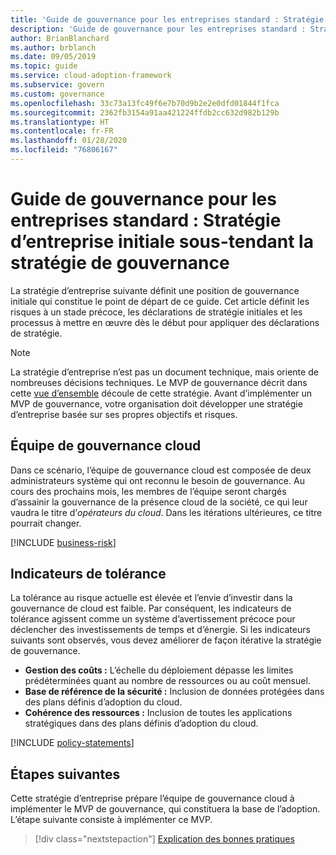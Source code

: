 ```yaml
---
title: 'Guide de gouvernance pour les entreprises standard : Stratégie d’entreprise initiale sous-tendant la stratégie de gouvernance'
description: 'Guide de gouvernance pour les entreprises standard : Stratégie d’entreprise initiale sous-tendant la stratégie de gouvernance'
author: BrianBlanchard
ms.author: brblanch
ms.date: 09/05/2019
ms.topic: guide
ms.service: cloud-adoption-framework
ms.subservice: govern
ms.custom: governance
ms.openlocfilehash: 33c73a13fc49f6e7b70d9b2e2e0dfd01844f1fca
ms.sourcegitcommit: 2362fb3154a91aa421224ffdb2cc632d982b129b
ms.translationtype: HT
ms.contentlocale: fr-FR
ms.lasthandoff: 01/28/2020
ms.locfileid: "76806167"
---
```

# <a name="standard-enterprise-governance-guide-initial-corporate-policy-behind-the-governance-strategy"></a>Guide de gouvernance pour les entreprises standard : Stratégie d’entreprise initiale sous-tendant la stratégie de gouvernance

La stratégie d’entreprise suivante définit une position de gouvernance initiale qui constitue le point de départ de ce guide. Cet article définit les risques à un stade précoce, les déclarations de stratégie initiales et les processus à mettre en œuvre dès le début pour appliquer des déclarations de stratégie.

> [!NOTE]
>La stratégie d’entreprise n’est pas un document technique, mais oriente de nombreuses décisions techniques. Le MVP de gouvernance décrit dans cette [vue d’ensemble](./index.md) découle de cette stratégie. Avant d’implémenter un MVP de gouvernance, votre organisation doit développer une stratégie d’entreprise basée sur ses propres objectifs et risques.

## <a name="cloud-governance-team"></a>Équipe de gouvernance cloud

Dans ce scénario, l’équipe de gouvernance cloud est composée de deux administrateurs système qui ont reconnu le besoin de gouvernance. Au cours des prochains mois, les membres de l’équipe seront chargés d’assainir la gouvernance de la présence cloud de la société, ce qui leur vaudra le titre d’_opérateurs du cloud_. Dans les itérations ultérieures, ce titre pourrait changer.

[!INCLUDE [business-risk](../../../../includes/business-risks.md)]

## <a name="tolerance-indicators"></a>Indicateurs de tolérance

La tolérance au risque actuelle est élevée et l’envie d’investir dans la gouvernance de cloud est faible. Par conséquent, les indicateurs de tolérance agissent comme un système d’avertissement précoce pour déclencher des investissements de temps et d’énergie. Si les indicateurs suivants sont observés, vous devez améliorer de façon itérative la stratégie de gouvernance.

- **Gestion des coûts :** L’échelle du déploiement dépasse les limites prédéterminées quant au nombre de ressources ou au coût mensuel.
- **Base de référence de la sécurité :** Inclusion de données protégées dans des plans définis d’adoption du cloud.
- **Cohérence des ressources :** Inclusion de toutes les applications stratégiques dans des plans définis d’adoption du cloud.

[!INCLUDE [policy-statements](../../../../includes/policy-statements.md)]

## <a name="next-steps"></a>Étapes suivantes

Cette stratégie d’entreprise prépare l’équipe de gouvernance cloud à implémenter le MVP de gouvernance, qui constituera la base de l’adoption. L’étape suivante consiste à implémenter ce MVP.

> [!div class="nextstepaction"]
> [Explication des bonnes pratiques](./prescriptive-guidance.md)
